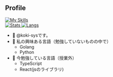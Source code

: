 ## Profile

[![My Skills](https://skillicons.dev/icons?i=html,css,javascript,php,java,nodejs,react,bootstrap,docker,laravel,git,github,githubacitons,materialui&theme=dark)](https://skillicons.dev)<br>
[![Stats](https://github-readme-stats.vercel.app/api?username=koki-sys&count_private=true&show_icons=true)
![Langs](https://github-readme-stats.vercel.app/api/top-langs/?username=koki-sys&layout=compact)](https://github.com/koki-sys)

- 👋 @koki-sysです。
- 👀 私の興味ある言語（勉強していないものの中で）
  - Golang
  - Python
- 🌱 今勉強している言語（授業外）
  - TypeScript
  - React(jsのライブラリ)



<!---
koki-sys/koki-sys is a ✨ special ✨ repository because its `README.md` (this file) appears on your GitHub profile.
You can click the Preview link to take a look at your changes.
--->
